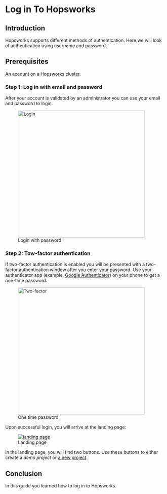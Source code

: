 # Log in To Hopsworks

## Introduction
Hopsworks supports different methods of authentication. Here we will look at authentication using username and password.

## Prerequisites
An account on a Hopsworks cluster.

### Step 1: Log in with email and password
After your account is validated by an administrator you can use your email and password to login.

  <figure>
    <a  href="../../../../assets/images/auth/login.png">
      <img width="400px" src="../../../../assets/images/auth/login.png" alt="Login" />
    </a>
    <figcaption>Login with password</figcaption>
  </figure>

### Step 2: Tow-factor authentication

If two-factor authentication is enabled you will be presented with a two-factor authentication window after you 
enter your password. Use your authenticator app
(example. [Google Authenticator](https://play.google.com/store/apps/details?id=com.google.android.apps.authenticator2&hl=en&gl=US))
on your phone to get a one-time password.

<figure>
  <a  href="../../../../assets/images/auth/otp.png">
    <img width="400px" src="../../../../assets/images/auth/otp.png" alt="Two-factor" />
  </a>
  <figcaption>One time password</figcaption>
</figure>

Upon successful login, you will arrive at the landing page:

  <figure>
    <a  href="../../../../assets/images/auth/landing-page.png">
      <img alt="landing page" src="../../../../assets/images/auth/landing-page.png">
    </a>
    <figcaption>Landing page</figcaption>
  </figure>

In the landing page, you will find two buttons. Use these buttons to either create a 
_demo project_ or [a new project](../../../projects/project/create_project).

## Conclusion
In this guide you learned how to log in to Hopsworks.
